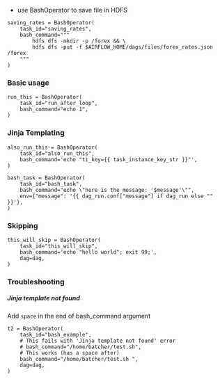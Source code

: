 - use BashOperator to save file in HDFS
```
saving_rates = BashOperator(
    task_id="saving_rates",
    bash_command="""
        hdfs dfs -mkdir -p /forex && \
        hdfs dfs -put -f $AIRFLOW_HOME/dags/files/forex_rates.json /forex
    """
)
```

### Basic usage
```
run_this = BashOperator(
    task_id="run_after_loop",
    bash_command="echo 1",
)
```

### Jinja Templating
```
also_run_this = BashOperator(
    task_id="also_run_this",
    bash_command='echo "ti_key={{ task_instance_key_str }}"',
)
```

```
bash_task = BashOperator(
    task_id="bash_task",
    bash_command="echo \"here is the message: '$message'\"",
    env={"message": '{{ dag_run.conf["message"] if dag_run else "" }}'},
)
```

### Skipping
```
this_will_skip = BashOperator(
    task_id="this_will_skip",
    bash_command='echo "hello world"; exit 99;',
    dag=dag,
)
```

### Troubleshooting
##### Jinja template not found
Add `space` in the end of bash_command argument
```
t2 = BashOperator(
    task_id="bash_example",
    # This fails with 'Jinja template not found' error
    # bash_command="/home/batcher/test.sh",
    # This works (has a space after)
    bash_command="/home/batcher/test.sh ",
    dag=dag,
)
```